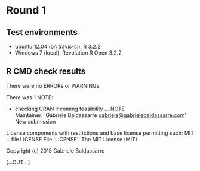 # Round 1

## Test environments
* ubuntu 12.04 (on travis-ci), R 3.2.2
* Windows 7 (local),  Revolution R Open 3.2.2

## R CMD check results
There were no ERRORs or WARNINGs. 

There was 1 NOTE:

* checking CRAN incoming feasibility ... NOTE  
Maintainer: 'Gabriele Baldassarre <gabriele@gabrielebaldassarre.com>'
New submission

License components with restrictions and base license permitting such:
  MIT + file LICENSE
File 'LICENSE':
  The MIT License (MIT)
  
  Copyright (c) 2015 Gabriele Baldassarre
  
  [...CUT...]
